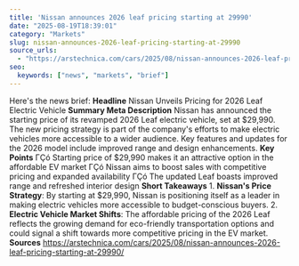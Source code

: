 ```yaml
---
title: 'Nissan announces 2026 leaf pricing starting at 29990'
date: "2025-08-19T18:39:01"
category: "Markets"
slug: nissan-announces-2026-leaf-pricing-starting-at-29990
source_urls:
  - "https://arstechnica.com/cars/2025/08/nissan-announces-2026-leaf-pricing-starting-at-29990/"
seo:
  keywords: ["news", "markets", "brief"]
---
```

Here's the news brief:  **Headline** Nissan Unveils Pricing for 2026 Leaf Electric Vehicle  **Summary Meta Description** Nissan has announced the starting price of its revamped 2026 Leaf electric vehicle, set at $29,990. The new pricing strategy is part of the company's efforts to make electric vehicles more accessible to a wider audience. Key features and updates for the 2026 model include improved range and design enhancements.  **Key Points**  ΓÇó Starting price of $29,990 makes it an attractive option in the affordable EV market ΓÇó Nissan aims to boost sales with competitive pricing and expanded availability ΓÇó The updated Leaf boasts improved range and refreshed interior design  **Short Takeaways**  1. **Nissan's Price Strategy**: By starting at $29,990, Nissan is positioning itself as a leader in making electric vehicles more accessible to budget-conscious buyers. 2. **Electric Vehicle Market Shifts**: The affordable pricing of the 2026 Leaf reflects the growing demand for eco-friendly transportation options and could signal a shift towards more competitive pricing in the EV market.  **Sources** https://arstechnica.com/cars/2025/08/nissan-announces-2026-leaf-pricing-starting-at-29990/ 
